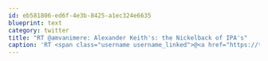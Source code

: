 ```yaml
---
id: eb581806-ed6f-4e3b-8425-a1ec324e6635
blueprint: text
category: twitter
title: "RT @amvanimere: Alexander Keith's: the Nickelback of IPA's"
caption: 'RT <span class="username username_linked">@<a href="https://twitter.com/amvanimere" title="Aaron Vanimere">amvanimere</a></span>: Alexander Keith''s: the Nickelback of IPA''s'
---
```

